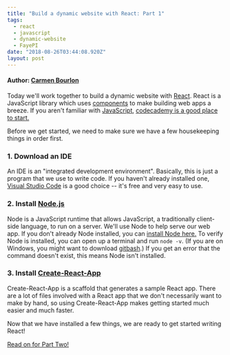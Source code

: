 ```yaml
---
title: "Build a dynamic website with React: Part 1"
tags:
  - react
  - javascript
  - dynamic-website
  - FayePI
date: "2018-08-26T03:44:08.920Z"
layout: post
---
```

#### Author: [Carmen Bourlon](https://twitter.com/carmalou)

Today we'll work together to build a dynamic website with [React](https://reactjs.org/). React is a JavaScript library which uses [components](https://reactjs.org/docs/components-and-props.html) to make building web apps a breeze. If you aren't familiar with [JavaScript](https://developer.mozilla.org/en-US/docs/Web/JavaScript), [codecademy is a good place to start.](https://www.codecademy.com/learn/introduction-to-javascript)

Before we get started, we need to make sure we have a few housekeeping things in order first.

### 1. Download an IDE

  An IDE is an "integrated development environment". Basically, this is just a program that we use to write code. If you haven't already installed one, [Visual Studio Code](https://code.visualstudio.com/) is a good choice -- it's free and very easy to use.

### 2. Install [Node.js](https://nodejs.org/en/)

  Node is a JavaScript runtime that allows JavaScript, a traditionally client-side language, to run on a server. We'll use Node to help serve our web app. If you don't already Node installed, you can [install Node here.](https://nodejs.org/en/) To verify Node is installed, you can open up a terminal and run `node -v`. (If you are on Windows, you might want to download [gitbash](https://gitforwindows.org/).) 
  If you get an error that the command doesn't exist, this means Node isn't installed.

### 3. Install [Create-React-App](https://github.com/facebook/create-react-app#create-react-app-)

  Create-React-App is a scaffold that generates a sample React app. There are a lot of files involved with a React app that we don't necessarily want to make by hand, so using Create-React-App makes getting started much easier and much faster.

Now that we have installed a few things, we are ready to get started writing React!

[Read on for Part Two!](../react-pt2)